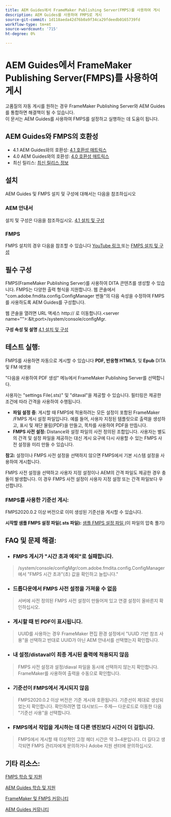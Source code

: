 ```yaml
---
title: AEM Guides에서 FrameMaker Publishing Server(FMPS)를 사용하여 게시
description: AEM Guides를 사용하여 FMPS로 게시
source-git-commit: 1d118aeda42d76b0a9f34ca29fdeedb0165739fd
workflow-type: tm+mt
source-wordcount: '715'
ht-degree: 0%

---
```



# AEM Guides에서 FrameMaker Publishing Server(FMPS)를 사용하여 게시

고품질의 자동 게시를 원하는 경우 FrameMaker Publishing Server와 AEM Guides를 통합하면 해결책이 될 수 있습니다.\
이 문서는 AEM Guides를 사용하여 FMPS를 설정하고 실행하는 데 도움이 됩니다.

## AEM Guides와 FMPS의 호환성

- 4.1 AEM Guides와의 호환성: [4.1 호환성 매트릭스 ](https://experienceleague.adobe.com/docs/experience-manager-guides-learn/tutorials/release-info/release-notes/on-prem-release-notes/release-notes-4.1.html?lang=en/#compatibility-matrix)
- 4.0 AEM Guides와의 호환성: [4.0 호환성 매트릭스](https://helpx.adobe.com/xml-documentation-for-experience-manager/release-note/release-notes-xml-documentation-solution-4-0.html/#Compatibility%20matrix)
- 최신 릴리스: [최신 릴리스 정보](https://experienceleague.adobe.com/docs/experience-manager-guides-learn/tutorials/release-info/latest-release-info.html?lang=en)

## 설치

AEM Guides 및 FMPS 설치 및 구성에 대해서는 다음을 참조하십시오

### AEM 안내서

설치 및 구성은 다음을 참조하십시오. [ 4.1 설치 및 구성 ](https://helpx.adobe.com/content/dam/help/en/xml-documentation-solution/4-1-2/Adobe-Experience-Manager-Guides_Installation-Configuration-Guide_EN.pdf)

### FMPS

FMPS 설치의 경우 다음을 참조할 수 있습니다 [YouTube 링크 ](https://www.youtube.com/watch?v=2deelyM5VA8&amp;t) 또는 [FMPS 설치 및 구성 ](https://help.adobe.com/en_US/framemaker/server/index.html#t=fmps-user-guide%2Finstall_config_fmps.html%23install_config_fmps&amp;rhtocid=_2)

## 필수 구성

FMPS(FrameMaker Publishing Server)를 사용하여 DITA 콘텐츠를 생성할 수 있습니다. FMPS는 다양한 출력 형식을 지원합니다. 웹 콘솔에서 &quot;com.adobe.fmdita.config.ConfigManager 번들&quot;의 다음 속성을 수정하여 FMPS를 사용하도록 AEM Guides를 구성합니다.

웹 콘솔을 열려면 URL 액세스 http:// 로 이동합니다.&lt;server name=&quot;&quot;>:\&lt;port>/system/console/configMgr.

**구성 속성 및 설명** [4.1 설치 및 구성 ](https://helpx.adobe.com/content/dam/help/en/xml-documentation-solution/4-1-2/Adobe-Experience-Manager-Guides_Installation-Configuration-Guide_EN.pdf#page=89)

## 테스트 실행:

FMPS를 사용하면 자동으로 게시할 수 있습니다 **PDF, 반응형 HTML5**, 및 **Epub** DITA 및 FM 에셋용

&quot;다음을 사용하여 PDF 생성&quot; 메뉴에서 FrameMaker Publishing Server를 선택합니다.

사용자는 &quot;settings File(.sts)&quot; 및 &quot;ditaval&quot;을 제공할 수 있습니다. 필터링은 제공한 조건에 따라 간격을 사용하여 수행됩니다.

- **파일 설정 중**: 게시할 때 FMPS에 적용하려는 모든 설정이 포함된 FrameMaker /FMPS 게시 설정 파일입니다. 예를 들어, 사용자 지정된 템플릿으로 출력을 생성하고, 표시 및 재단 물림(PDF)을 만들고, 목차를 사용하여 PDF을 만듭니다.
- **FMPS 사전 설정:** Distance와 설정 파일의 사전 정의된 조합입니다. 사용자는 별도의 간격 및 설정 파일을 제공하는 대신 게시 요구에 다시 사용할 수 있는 FMPS 사전 설정을 미리 만들 수 있습니다.

**참고:** 설정이나 FMPS 사전 설정을 선택하지 않으면 FMPS에서 기본 시스템 설정을 사용하여 게시합니다.

FMPS 사전 설정을 선택하고 사용자 지정 설정이나 AEM의 간격 파일도 제공한 경우 충돌이 발생합니다. 이 경우 FMPS 사전 설정이 사용자 지정 설정 또는 간격 파일보다 우선합니다.

### FMPS를 사용한 기준선 게시:

FMPS2020.0.2 이상 버전으로 이미 생성된 기준선을 게시할 수 있습니다.

**시작할 샘플 FMPS 설정 파일(.sts 파일):** [샘플 FMPS 설정 파일 ](https://acrobat.adobe.com/link/track?uri=urn:aaid:scds:US:ef750752-7a7e-4e51-923e-6b7d9861ed54) (이 파일의 압축 풀기)

## FAQ 및 문제 해결:

- ### FMPS 게시가 &quot;시간 초과 예외&quot;로 실패합니다.

>/system/console/configMgr/com.adobe.fmdita.config.ConfigManager에서 &quot;FMPS 시간 초과&quot;(초) 값을 확인하고 늘립니다.&quot;

- ### 드롭다운에서 FMPS 사전 설정을 가져올 수 없음

>서버에 사전 정의된 FMPS 사전 설정이 만들어져 있고 연결 설정이 올바른지 확인하십시오.

- ### 게시할 때 빈 PDF이 표시됩니다.

>UUID를 사용하는 경우 FrameMaker 편집 환경 설정에서 &quot;UUID 기반 참조 사용&quot;을 선택하고 반대로 UUID가 아닌 AEM 안내서를 선택했는지 확인합니다.

- ### 내 설정/distaval이 최종 게시된 출력에 적용되지 않음

>FMPS 사전 설정과 설정/diaval 파일을 동시에 선택하지 않는지 확인합니다. FrameMaker를 사용하여 출력을 수동으로 확인합니다.

- ### 기준선이 FMPS에서 게시되지 않음

>FMPS2020.0.2 이상 버전은 기준 게시와 호환됩니다.
>기준선이 제대로 생성되었는지 확인합니다. 확인하려면 맵 대시보드— 주제— 다운로드로 이동한 다음 &quot;기준선 사용&quot;을 선택합니다.
- ### FMPS에서 작업을 게시하는 데 다른 엔진보다 시간이 더 걸립니다.

>FMPS에서 게시할 때 이상적인 고정 헤더 시간은 약 3~4분입니다. 더 길다고 생각되면 FMPS 관리자에게 문의하거나 Adobe 지원 센터에 문의하십시오.

## 기타 리소스:

[FMPS 학습 및 지원](https://helpx.adobe.com/support/framemaker-publishing-server.html)

[AEM Guides 학습 및 지원](https://helpx.adobe.com/in/support/xml-documentation-for-experience-manager.html)

[FrameMaker 및 FMPS 커뮤니티](https://community.adobe.com/t5/framemaker/ct-p/ct-framemaker?page=1&amp;sort=latest_replies&amp;lang=all&amp;tabid=all)

[AEM Guides 커뮤니티](https://experienceleaguecommunities.adobe.com/t5/experience-manager-guides/ct-p/aem-xml-documentation)
